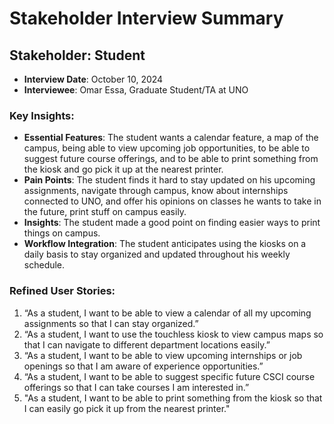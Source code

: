 # Stakeholder Interview Summary

## Stakeholder: Student
- **Interview Date**: October 10, 2024
- **Interviewee**: Omar Essa, Graduate Student/TA at UNO

### Key Insights:
- **Essential Features**: The student wants a calendar feature, a map of the campus, being able to view upcoming job opportunities, to be able to suggest future course offerings, and to be able to print something from the kiosk and go pick it up at the nearest printer. 
- **Pain Points**: The student finds it hard to stay updated on his upcoming assignments, navigate through campus, know about internships connected to UNO, and offer his opinions on classes he wants to take in the future, print stuff on campus easily. 
- **Insights**: The student made a good point on finding easier ways to print things on campus. 
- **Workflow Integration**: The student anticipates using the kiosks on a daily basis to stay organized and updated throughout his weekly schedule. 

### Refined User Stories:
1. “As a student, I want to be able to view a calendar of all my upcoming assignments so that I can stay organized.”
2. “As a student, I want to use the touchless kiosk to view campus maps so that I can navigate to different department locations easily.”
3. “As a student, I want to be able to view upcoming internships or job openings so that I am aware of experience opportunities.”
4. “As a student, I want to be able to suggest specific future CSCI course offerings so that I can take courses I am interested in.”
5. "As a student, I want to be able to print something from the kiosk so that I can easily go pick it up from the nearest printer." 